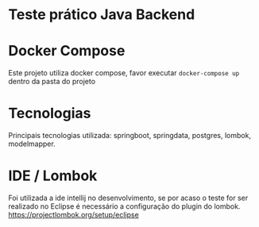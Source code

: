 # Teste prático Java Backend


# Docker Compose
Este projeto utiliza docker compose, favor executar `docker-compose up` dentro da pasta do projeto

# Tecnologias
Principais tecnologias utilizada: springboot, springdata, postgres, lombok, modelmapper.

# IDE / Lombok
Foi utilizada a ide intellij no desenvolvimento, se por acaso o teste for ser realizado 
no Eclipse é necessário a configuração do plugin do lombok.
https://projectlombok.org/setup/eclipse
